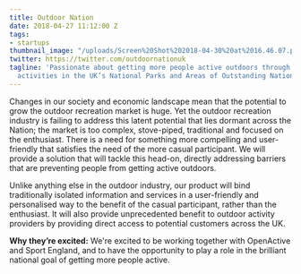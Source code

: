```yaml
---
title: Outdoor Nation
date: 2018-04-27 11:12:00 Z
tags:
- startups
thumbnail_image: "/uploads/Screen%20Shot%202018-04-30%20at%2016.46.07.png"
twitter: https://twitter.com/outdoornationuk
tagline: 'Passionate about getting more people active outdoors through adventurous
  activities in the UK’s National Parks and Areas of Outstanding National Beauty. '
---
```


Changes in our society and economic landscape mean that the potential to grow the outdoor recreation market is huge. Yet the outdoor recreation industry is failing to address this latent potential that lies dormant across the Nation; the market is too complex, stove-piped, traditional and focused on the enthusiast. There is a need for something more compelling and user-friendly that satisfies the need of the more casual participant. We will provide a solution that will tackle this head-on, directly addressing barriers that are preventing people from getting active outdoors.

Unlike anything else in the outdoor industry, our product will bind traditionally isolated information and services in a user-friendly and personalised way to the benefit of the casual participant, rather than the enthusiast. It will also provide unprecedented benefit to outdoor activity providers by providing direct access to potential customers across the UK.

**Why they’re excited:** We're excited to be working together with OpenActive and Sport England, and to have the opportunity to play a role in the brilliant national goal of getting more people active.